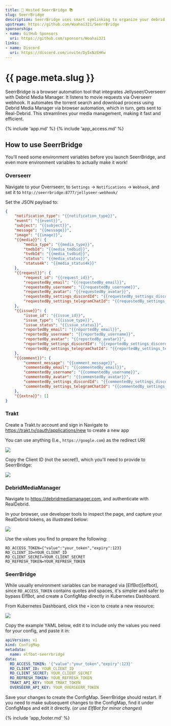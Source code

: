 ```yaml
---
title: 🧝 Hosted SeerrBridge 📚
slug: SeerrBridge
description: SeerrBridge uses smart symlinking to organize your debrid libraries for tidy streaming from Plex
upstream: https://github.com/Woahai321/SeerrBridge
sponsorship:
- name: GitHub Sponsors
  uri: https://github.com/sponsors/Woahai321
links:
- name: Discord
  uri: https://discord.com/invite/Dy5xNzEHKw
---
```


# {{ page.meta.slug }}

SeerrBridge is a browser automation tool that integrates Jellyseer/Overseerr with Debrid Media Manager. It listens to movie requests via Overseerr webhook. It automates the torrent search and download process using Debrid Media Manager via browser automation, which in turn, gets sent to Real-Debrid. This streamlines your media management, making it fast and efficient.

{% include 'app.md' %}
{% include 'app_access.md' %}

## How to use SeerrBridge

You'll need some environment variables before you launch SeerrBridge, and even more environment variables to actually make it work!

### Overseerr

Navigate to your Overrseerr, to `Settings` -> `Notifications` -> `Webhook`, and set it to `http://seerrbridge:8777/jellyseer-webhook/`

Set the JSON payload to:

```json
{
    "notification_type": "{{notification_type}}",
    "event": "{{event}}",
    "subject": "{{subject}}",
    "message": "{{message}}",
    "image": "{{image}}",
    "{{media}}": {
        "media_type": "{{media_type}}",
        "tmdbId": "{{media_tmdbid}}",
        "tvdbId": "{{media_tvdbid}}",
        "status": "{{media_status}}",
        "status4k": "{{media_status4k}}"
    },
    "{{request}}": {
        "request_id": "{{request_id}}",
        "requestedBy_email": "{{requestedBy_email}}",
        "requestedBy_username": "{{requestedBy_username}}",
        "requestedBy_avatar": "{{requestedBy_avatar}}",
        "requestedBy_settings_discordId": "{{requestedBy_settings_discordId}}",
        "requestedBy_settings_telegramChatId": "{{requestedBy_settings_telegramChatId}}"
    },
    "{{issue}}": {
        "issue_id": "{{issue_id}}",
        "issue_type": "{{issue_type}}",
        "issue_status": "{{issue_status}}",
        "reportedBy_email": "{{reportedBy_email}}",
        "reportedBy_username": "{{reportedBy_username}}",
        "reportedBy_avatar": "{{reportedBy_avatar}}",
        "reportedBy_settings_discordId": "{{reportedBy_settings_discordId}}",
        "reportedBy_settings_telegramChatId": "{{reportedBy_settings_telegramChatId}}"
    },
    "{{comment}}": {
        "comment_message": "{{comment_message}}",
        "commentedBy_email": "{{commentedBy_email}}",
        "commentedBy_username": "{{commentedBy_username}}",
        "commentedBy_avatar": "{{commentedBy_avatar}}",
        "commentedBy_settings_discordId": "{{commentedBy_settings_discordId}}",
        "commentedBy_settings_telegramChatId": "{{commentedBy_settings_telegramChatId}}"
    },
    "{{extra}}": []
}
```

### Trakt

Create a Trakt.tv account and sign in
Navigate to <https://trakt.tv/oauth/applications/new> to create a new app

You can use anything (I.e., `https://google.com`) as the redirect URI

![](/images/seerrbridge_trakt_setup.png)

Copy the Client ID (not the secret!), which you'll need to provide to SeerrBridge:

![](/images/seerrbridge_trakt_setup_2.png)

### DebridMediaManager

Navigate to https://debridmediamanager.com, and authenticate with RealDebrid.

In your browser, use developer tools to inspect the page, and capture your RealDebrid tokens, as illustrated below:

![](/images/seerrbridge_dmm_setup.png)

Use the values you find to prepare the following:

```
RD_ACCESS_TOKEN={"value":"your_token","expiry":123}
RD_CLIENT_ID=YOUR_CLIENT_ID
RD_CLIENT_SECRET=YOUR_CLIENT_SECRET
RD_REFRESH_TOKEN=YOUR_REFRESH_TOKEN
```

### SeerrBridge

While usually environment variables can be managed via [ElfBot][elfbot], since `RD_ACCESS_TOKEN` contains quotes and spaces, it's simpler and safer to bypass ElfBot, and create a ConfigMap directly in Kubernetes Dashboard.

From Kubernetes Dashboard, click the `+` icon to create a new resource:

![](/images/gluetun-configmap-1.png)

Copy the example YAML below, edit it to include only the values you need for your config, and paste it in:


```yaml
apiVersion: v1
kind: ConfigMap
metadata:
  name: elfbot-seerrbridge
data:
  RD_ACCESS_TOKEN: '{"value":"your_token","expiry":123}'
  RD_CLIENT_ID: YOUR_CLIENT_ID
  RD_CLIENT_SECRET: YOUR_CLIENT_SECRET
  RD_REFRESH_TOKEN: YOUR_REFRESH_TOKEN
  TRAKT_API_KEY: YOUR_TRAKT_TOKEN
  OVERSEERR_API_KEY: YOUR_OVERSEERR_TOKEN
```

Save your changes to create the ConfigMap. SeerrBridge should restart. If you need to make subsequent changes to the ConfigMap, find it under ConfigMaps and edit it directly. (*or use ElfBot for minor changes*)

{% include 'app_footer.md' %}